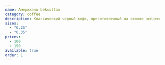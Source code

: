 ```yaml
---
name: Американо beksultan
category: coffee
description: Классический черный кофе, приготовленный на основе эспрессо и горячей воды.
sizes:
  - "0.25"
  - "0.35"
prices:
  - 100
  - 150
available: true
order: 1
---
```


